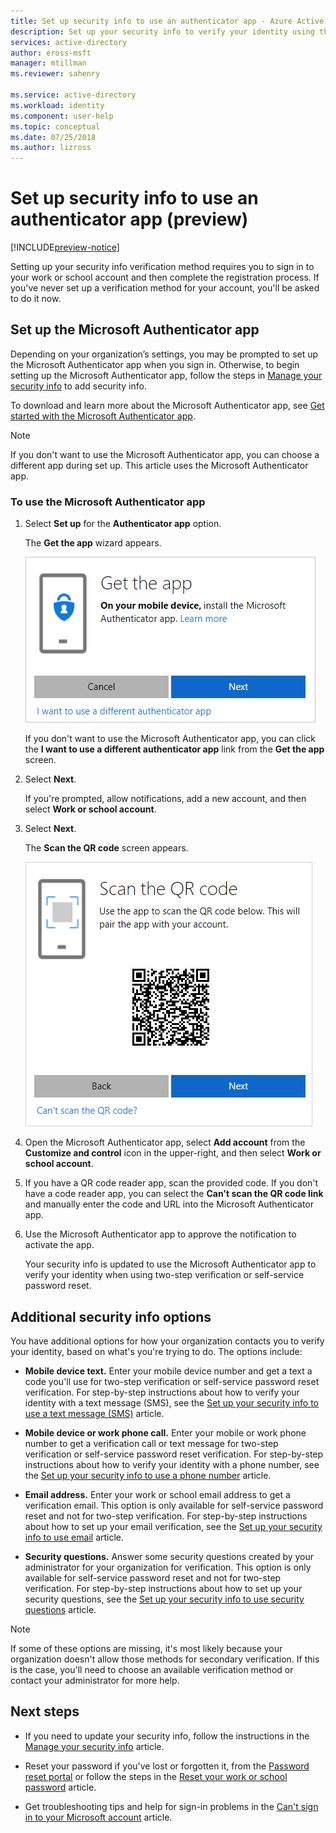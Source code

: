 ```yaml
---
title: Set up security info to use an authenticator app - Azure Active Directory | Microsoft Docs
description: Set up your security info to verify your identity using the Microsoft Authenticator app.
services: active-directory
author: eross-msft
manager: mtillman
ms.reviewer: sahenry

ms.service: active-directory
ms.workload: identity
ms.component: user-help
ms.topic: conceptual
ms.date: 07/25/2018
ms.author: lizross
---
```


# Set up security info to use an authenticator app (preview)

[!INCLUDE[preview-notice](../../../includes/active-directory-end-user-preview-notice-security-info.md)]

Setting up your security info verification method requires you to sign in to your work or school account and then complete the registration process. If you've never set up a verification method for your account, you'll be asked to do it now.

## Set up the Microsoft Authenticator app

Depending on your organization’s settings, you may be prompted to set up the Microsoft Authenticator app when you sign in. Otherwise, to begin setting up the Microsoft Authenticator app, follow the steps in [Manage your security info](security-info-manage-settings.md) to add security info.

To download and learn more about the Microsoft Authenticator app, see [Get started with the Microsoft Authenticator app](microsoft-authenticator-app-how-to.md).

>[!Note]
>If you don't want to use the Microsoft Authenticator app, you can choose a different app during set up. This article uses the Microsoft Authenticator app.

### To use the Microsoft Authenticator app

1. Select **Set up** for the **Authenticator app** option.

    The **Get the app** wizard appears.

    ![Get the app wizard, initial screen](media/security-info/security-info-auth-app-wizard.png)

    If you don't want to use the Microsoft Authenticator app, you can click the **I want to use a different authenticator app** link from the **Get the app** screen.

2. Select **Next**.

    If you're prompted, allow notifications, add a new account, and then select **Work or school account**.

3. Select **Next**.

    The **Scan the QR code** screen appears.

    ![Scan the QR code using the Authenticator app](media/security-info/security-info-scan-qr.png)

4. Open the Microsoft Authenticator app, select **Add account** from the **Customize and control** icon in the upper-right, and then select **Work or school account**. 

5. If you have a QR code reader app, scan the provided code. If you don't have a code reader app, you can select the **Can't scan the QR code link** and manually enter the code and URL into the Microsoft Authenticator app.

6. Use the Microsoft Authenticator app to approve the notification to activate the app.

    Your security info is updated to use the Microsoft Authenticator app to verify your identity when using two-step verification or self-service password reset.

## Additional security info options
You have additional options for how your organization contacts you to verify your identity, based on what's you're trying to do. The options include:

- **Mobile device text.** Enter your mobile device number and get a text a code you'll use for two-step verification or self-service password reset verification. For step-by-step instructions about how to verify your identity with a text message (SMS), see the [Set up your security info to use a text message (SMS)](security-info-setup-text-msg.md) article.

- **Mobile device or work phone call.** Enter your mobile or work phone number to get a verification call or text message for two-step verification or self-service password reset verification. For step-by-step instructions about how to verify your identity with a phone number, see the [Set up your security info to use a phone number](security-info-setup-phone-number.md) article.

- **Email address.** Enter your work or school email address to get a verification email. This option is only available for self-service password reset and not for two-step verification. For step-by-step instructions about how to set up your email verification, see the [Set up your security info to use email](security-info-setup-email.md) article.

- **Security questions.** Answer some security questions created by your administrator for your organization for verification. This option is only available for self-service password reset and not for two-step verification. For step-by-step instructions about how to set up your security questions, see the [Set up your security info to use security questions](security-info-setup-questions.md) article.

>[!Note]
>If some of these options are missing, it's most likely because your organization doesn't allow those methods for secondary verification. If this is the case, you'll need to choose an available verification method or contact your administrator for more help.

## Next steps

- If you need to update your security info, follow the instructions in the [Manage your security info](security-info-manage-settings.md) article.

- Reset your password if you've lost or forgotten it, from the [Password reset portal](https://passwordreset.microsoftonline.com/) or follow the steps in the [Reset your work or school password](user-help-reset-password.md) article.

- Get troubleshooting tips and help for sign-in problems in the [Can't sign in to your Microsoft account](https://support.microsoft.com/help/12429/microsoft-account-sign-in-cant) article.